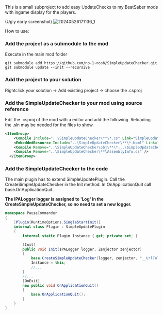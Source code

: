 This is a small subproject to add easy UpdateChecks to my BeatSaber mods with ingame display for the players.

(Ugly early screenshot)
![20240526171136_1](https://github.com/no-1-noob/SimpleUpdateChecker/assets/91905916/d237270e-5adc-46a2-90af-3644a3eeef7f)

How to use:
### Add the project as a submodule to the mod
Execute in the main mod folder
```
git submodule add https://github.com/no-1-noob/SimpleUpdateChecker.git
git submodule update --init --recursive
```
### Add the project to your solution
Rightclick your solution -> Add existing project -> choose the .csproj

### Add the SimpleUpdateChecker to your mod using source reference
Edit the .csproj of the mod with a editor and add the following. Reloading the .sln may be needed for the files to show.
```xml
<ItemGroup>
    <Compile Include="..\SimpleUpdateChecker\**\*.cs" Link="SimpleUpdateChecker\%(RecursiveDir)%(FileName)%(Extension)" />
    <EmbeddedResource Include="..\SimpleUpdateChecker\**\*.bsml" Link="SimpleUpdateChecker\%(RecursiveDir)%(FileName)%(Extension)" />
    <Compile Remove="..\SimpleUpdateChecker\obj\**\*;..\SimpleUpdateChecker\**\obj\**\*" />
    <Compile Remove="..\SimpleUpdateChecker\**\AssemblyInfo.cs" />
  </ItemGroup>
```
### Add the SimpleUpdateChecker to the code
The main plugin has to extend SimpleUpdatePlugin. Call the CreateSimpleUpdateChecker in the Init method. In OnApplicationQuit call base.OnApplicationQuit.

<b>The IPALogger logger is assigned to 'Log' in the CreateSimpleUpdateChecker, so no need to set a new logger.</b>
```c#
namespace PauseCommander
{
    [Plugin(RuntimeOptions.SingleStartInit)]
    internal class Plugin : SimpleUpdatePlugin
    {
        internal static Plugin Instance { get; private set; }

        [Init]
        public void Init(IPALogger logger, Zenjector zenjector)
        {
            base.CreateSimpleUpdateChecker(logger, zenjector, "__UrlToTheNewestVersionStringHere__", "__UrlToNewVersionPageHere__");
            Instance = this;
            //...
        }
        //...
        [OnExit]
        new public void OnApplicationQuit()
        {
            base.OnApplicationQuit();
        }
    }
}
```
